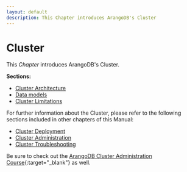 ```yaml
---
layout: default
description: This Chapter introduces ArangoDB's Cluster
---
```

Cluster
=======

This _Chapter_ introduces ArangoDB's Cluster.

**Sections:**

- [Cluster Architecture](architecture-deployment-modes-cluster-architecture.html)
- [Data models](architecture-deployment-modes-cluster-data-models.html)
- [Cluster Limitations](architecture-deployment-modes-cluster-limitations.html)

For further information about the Cluster, please refer to the following sections included in other chapters of this Manual:

- [Cluster Deployment](deployment-cluster.html)
- [Cluster Administration](administration-cluster.html)
- [Cluster Troubleshooting](troubleshooting-cluster.html)

Be sure to check out the
[ArangoDB Cluster Administration Course](https://www.arangodb.com/arangodb-cluster-course/){:target="_blank"}
as well.
